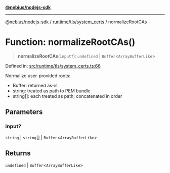 [**@nebius/nodejs-sdk**](../../../../README.md)

***

[@nebius/nodejs-sdk](../../../../README.md) / [runtime/tls/system\_certs](../README.md) / normalizeRootCAs

# Function: normalizeRootCAs()

> **normalizeRootCAs**(`input?`): `undefined` \| `Buffer`\<`ArrayBufferLike`\>

Defined in: [src/runtime/tls/system\_certs.ts:66](https://github.com/nebius/nodejs-sdk/blob/2ec552fb564ad8fdbf78c4eb6e73ce9101501e8a/src/runtime/tls/system_certs.ts#L66)

Normalize user-provided roots:
- Buffer: returned as-is
- string: treated as path to PEM bundle
- string[]: each treated as path; concatenated in order

## Parameters

### input?

`string` | `string`[] | `Buffer`\<`ArrayBufferLike`\>

## Returns

`undefined` \| `Buffer`\<`ArrayBufferLike`\>
